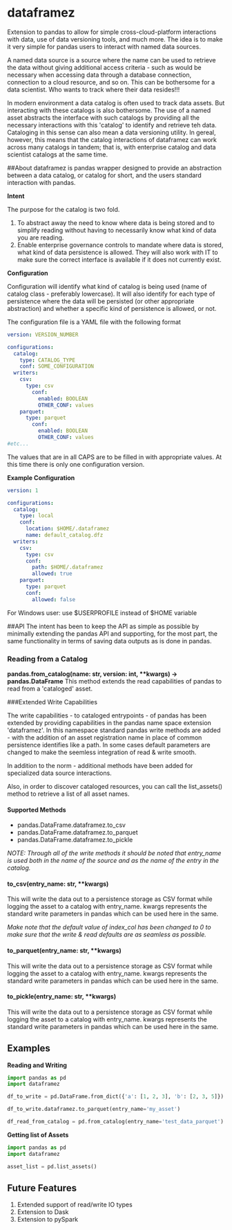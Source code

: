<!---
# Modifications © 2020 Hashmap, Inc
#
# Licensed under the Apache License, Version 2.0 (the "License");
# you may not use this file except in compliance with the License.
# You may obtain a copy of the License at
#
#     http://www.apache.org/licenses/LICENSE-2.0
#
# Unless required by applicable law or agreed to in writing, software
# distributed under the License is distributed on an "AS IS" BASIS,
# WITHOUT WARRANTIES OR CONDITIONS OF ANY KIND, either express or implied.
# See the License for the specific language governing permissions and
# limitations under the License.
-->
# dataframez

Extension to pandas to allow for simple cross-cloud-platform interactions with data, use of data versioning tools, and much more. The idea is to make it very simple for pandas users to interact with named data sources. 

A named data source is a source where the name can be used to retrieve the data without giving additional access criteria - such as would be necessary when accessing data through a database connection, connection to a cloud resource, and so on. This can be bothersome for a data scientist. Who wants to track where their data resides!!!

In modern environment a data catalog is often used to track data assets. But interacting with these catalogs is also bothersome. The use of a named asset abstracts the interface with such catalogs by providing all the necessary interactions with this 'catalog' to identify and retrieve teh data. Cataloging in this sense can also mean a data versioning utility. In gereal, however, this means that the catalog interactions of dataframez can work across many catalogs in tandem; that is, with enterprise catalog and data scientist catalogs at the same time. 

##About
dataframez is pandas wrapper designed to provide an abstraction between a data catalog, or catalog for short, and the users standard interaction with pandas.

**Intent**

The purpose for the catalog is two fold.
1. To abstract away the need to know where data is being stored and to simplify reading without having to necessarily know what kind of data you are reading.
2. Enable enterprise governance controls to mandate where data is stored, what kind of data persistence is allowed. They will also work with IT to make sure the correct interface is available if it does not currently exist.

**Configuration**

Configuration will identify what kind of catalog is being used (name of catalog class - preferably lowercase). It will also identify for each type of persistence where the data will be persisted (or other appropriate abstraction) and whether a specific kind of persistence is allowed, or not.

The configuration file is a YAML file with the following format
```yaml
version: VERSION_NUMBER

configurations:
  catalog:
    type: CATALOG_TYPE
    conf: SOME_CONFIGURATION
  writers:
    csv:
      type: csv
        conf:
          enabled: BOOLEAN
          OTHER_CONF: values
    parquet:
      type: parquet
        conf:
          enabled: BOOLEAN
          OTHER_CONF: values
#etc...    
```
The values that are in all CAPS are to be filled in with appropriate values. At this time there is only one configuration version.

**Example Configuration** 

```yaml
version: 1

configurations:
  catalog:
    type: local
    conf:
      location: $HOME/.dataframez
      name: default_catalog.dfz
  writers:
    csv:
      type: csv
      conf:
        path: $HOME/.dataframez
        allowed: true
    parquet:
      type: parquet
      conf:
        allowed: false
```
For Windows user: use $USERPROFILE instead of $HOME variable

##API
The intent has been to keep the API as simple as possible by minimally extending the pandas API and supporting, for the most part, the same functionality in terms of saving data outputs as is done in pandas.

### Reading from a Catalog
__pandas.from_catalog(name: str, version: int, **kwargs) -> pandas.DataFrame__
This method extends the read capabilities of pandas to read from a 'cataloged' asset. 

###Extended Write Capabilities

The write capabilities - to cataloged entrypoints - of pandas has been extended by providing capabilities in the pandas name space extension 'dataframez'. In this namespace standard pandas write methods are added - with the addition of an asset registration name in place of common persistence identifies like a path. In some cases default parameters are changed to make the seemless integration of read & write smooth.

In addition to the norm - additional methods have been added for specialized data source interactions.

Also, in order to discover cataloged resources, you can call the list_assets() method to retrieve a list of all asset names.
#### Supported Methods
* pandas.DataFrame.dataframez.to_csv
* pandas.DataFrame.dataframez.to_parquet
* pandas.DataFrame.dataframez.to_pickle

*NOTE: Through all of the write methods it should be noted that entry_name is used both in the name of the source and as the name of the entry in the catalog.*
#### to_csv(entry_name: str, **kwargs)
This will write the data out to a persistence storage as CSV format while logging the asset to a catalog with entry_name. kwargs represents the standard write parameters in pandas which can be used here in the same. 

*Make note that the default value of index_col has been changed to 0 to make sure that the write & read defaults are as seamless as possible.*

#### to_parquet(entry_name: str, **kwargs)
This will write the data out to a persistence storage as CSV format while logging the asset to a catalog with entry_name. kwargs represents the standard write parameters in pandas which can be used here in the same.

#### to_pickle(entry_name: str, **kwargs)
This will write the data out to a persistence storage as CSV format while logging the asset to a catalog with entry_name. kwargs represents the standard write parameters in pandas which can be used here in the same.

## Examples

__Reading and Writing__
```python
import pandas as pd 
import dataframez

df_to_write = pd.DataFrame.from_dict({'a': [1, 2, 3], 'b': [2, 3, 5]})

df_to_write.dataframez.to_parquet(entry_name='my_asset')

df_read_from_catalog = pd.from_catalog(entry_name='test_data_parquet')
```

__Getting list of Assets__
```python
import pandas as pd
import dataframez

asset_list = pd.list_assets()
```

## Future Features
1. Extended support of read/write IO types
2. Extension to Dask
3. Extension to pySpark